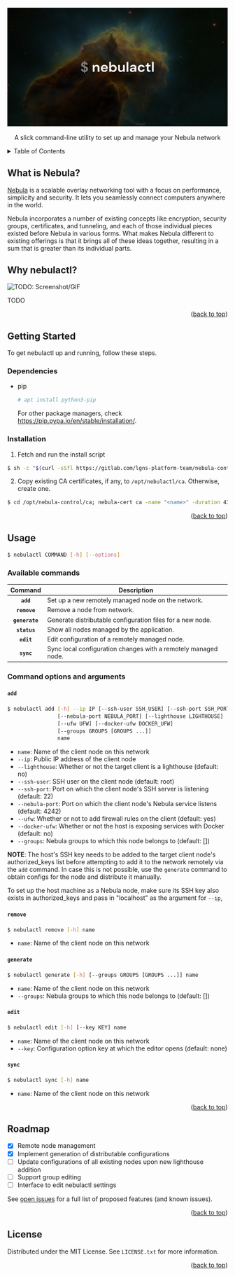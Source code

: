 

<a id="readme-top"></a>
<div align="center">
  <a href="">
    <img src="docs/nebulactl.jpeg" alt="nebulactl" >
  </a>

  <p align="center">
	  A slick command-line utility to set up and manage your Nebula network
  </p>
</div>


<details>
  <summary>Table of Contents</summary>
  <ol>
    <li><a href="#what-is-nebula">What is Nebula?</a></li>
    <li><a href="#why-nebulactl">Why nebulactl?</a></li>
    <li>
      <a href="#getting-started">Getting Started</a>
      <ul>
        <li><a href="#dependencies">Dependencies</a></li>
        <li><a href="#installation">Installation</a></li>
      </ul>
    </li>
    <li><a href="#usage">Usage</a></li>
    <li><a href="#roadmap">Roadmap</a></li>
    <li><a href="#license">License</a></li>
  </ol>
</details>


## What is Nebula?

[Nebula](https://github.com/slackhq/nebula) is a scalable overlay networking tool with a focus on performance, simplicity and security. It lets you seamlessly connect computers anywhere in the world.

Nebula incorporates a number of existing concepts like encryption, security groups, certificates, and tunneling, and each of those individual pieces existed before Nebula in various forms. What makes Nebula different to existing offerings is that it brings all of these ideas together, resulting in a sum that is greater than its individual parts.


## Why nebulactl?

![TODO: Screenshot/GIF](#)

TODO

<p align="right">(<a href="#readme-top">back to top</a>)</p>


## Getting Started

To get nebulactl up and running, follow these steps.

### Dependencies
* pip
  ```sh
  # apt install python3-pip
  ```
  For other package managers, check https://pip.pypa.io/en/stable/installation/.

### Installation

1. Fetch and run the install script
```sh
$ sh -c "$(curl -sSfl https://gitlab.com/lgns-platform-team/nebula-control/-/raw/main/install.sh)"
```
2. Copy existing CA certificates, if any, to `/opt/nebulactl/ca`. Otherwise, create one.
```sh
$ cd /opt/nebula-control/ca; nebula-cert ca -name "<name>" -duration 43834h
```

<p align="right">(<a href="#readme-top">back to top</a>)</p>


## Usage

```sh
$ nebulactl COMMAND [-h] [--options]
```
### Available commands

| Command               | Description                                                            |
|:---------------------:| ---------------------------------------------------------------------- |
| **`add`**               | Set up a new remotely managed node on the network.                     |        
| **`remove`**            | Remove a node from network.                                            |
| **`generate`**          | Generate distributable configuration files for a new node.             |
| **`status`**            | Show all nodes managed by the application.                             |
| **`edit`**              | Edit configuration of a remotely managed node.                         |
| **`sync`**              | Sync local configuration changes with a remotely managed node.         |

### Command options and arguments
####  `add`
```sh
$ nebulactl add [-h] --ip IP [--ssh-user SSH_USER] [--ssh-port SSH_PORT] 
				[--nebula-port NEBULA_PORT] [--lighthouse LIGHTHOUSE]
	            [--ufw UFW] [--docker-ufw DOCKER_UFW] 
	            [--groups GROUPS [GROUPS ...]]
                name
```
- `name`: Name of the client node on this network
- `--ip`: Public IP address of the client node
- `--lighthouse`: Whether or not the target client is a lighthouse (default: no)
- `--ssh-user`: SSH user on the client node (default: root)
- `--ssh-port`: Port on which the client node's SSH server is listening (default: 22)
- `--nebula-port`: Port on which the client node's Nebula service listens (default: 4242)
- `--ufw`: Whether or not to add firewall rules on the client (default: yes)
- `--docker-ufw`: Whether or not the host is exposing services with Docker (default: no)
- `--groups`: Nebula groups to which this node belongs to (default: [])

**NOTE**: The host's SSH key needs to be added to the target client node's authorized_keys list before attempting to add it to the network remotely via the `add` command. In case this is not possible, use the `generate` command to obtain configs for the node and distribute it manually.

To set up the host machine as a Nebula node, make sure its SSH key also exists in authorized_keys and pass in "localhost" as the argument for `--ip`,

####  `remove`
```sh
$ nebulactl remove [-h] name
```
- `name`: Name of the client node on this network

#### `generate`
```sh
$ nebulactl generate [-h] [--groups GROUPS [GROUPS ...]] name
```
- `name`: Name of the client node on this network
- `--groups`: Nebula groups to which this node belongs to (default: [])

#### `edit`
```sh
$ nebulactl edit [-h] [--key KEY] name
```
- `name`: Name of the client node on this network
- `--key`: Configuration option key at which the editor opens (default: none)

#### `sync`
```sh
$ nebulactl sync [-h] name
```
- `name`: Name of the client node on this network

<p align="right">(<a href="#readme-top">back to top</a>)</p>


## Roadmap
- [x] Remote node management
- [x] Implement generation of distributable configurations
- [ ] Update configurations of all existing nodes upon new lighthouse addition
- [ ] Support group editing
- [ ] Interface to edit nebulactl settings

See [open issues](#) for a full list of proposed features (and known issues).

<p align="right">(<a href="#readme-top">back to top</a>)</p>


## License

Distributed under the MIT License. See `LICENSE.txt` for more information.

<p align="right">(<a href="#readme-top">back to top</a>)</p>



